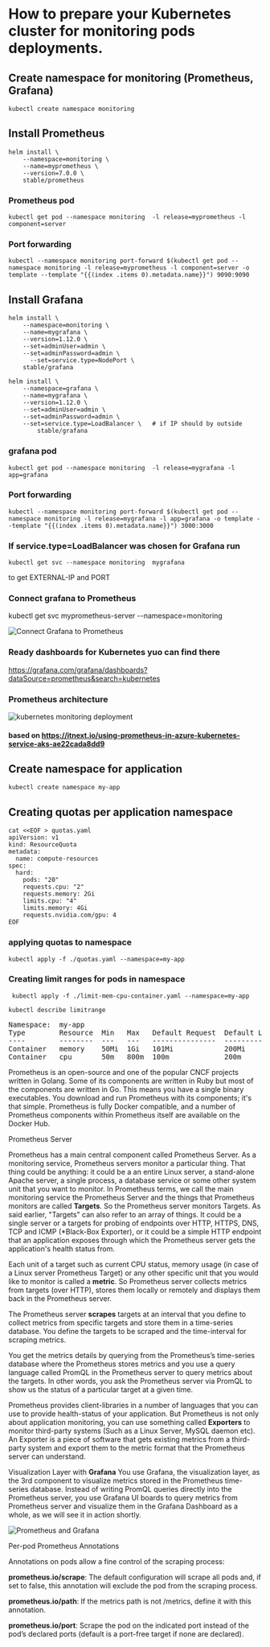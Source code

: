 
# How to prepare your Kubernetes cluster for monitoring pods deployments.



## Create namespace for monitoring (Prometheus, Grafana)

```console
kubectl create namespace monitoring
```

## Install Prometheus

```console
helm install \
    --namespace=monitoring \
    --name=myprometheus \
    --version=7.0.0 \
    stable/prometheus
```

### Prometheus pod 	

```console
kubectl get pod --namespace monitoring  -l release=myprometheus -l component=server
```

### Port forwarding 

```console
kubectl --namespace monitoring port-forward $(kubectl get pod --namespace monitoring -l release=myprometheus -l component=server -o template --template "{{(index .items 0).metadata.name}}") 9090:9090
```

## Install Grafana

```console
helm install \
    --namespace=monitoring \
    --name=mygrafana \
    --version=1.12.0 \
    --set=adminUser=admin \
    --set=adminPassword=admin \
	  --set=service.type=NodePort \
    stable/grafana 
```

```console
helm install \
    --namespace=grafana \
    --name=mygrafana \
    --version=1.12.0 \
    --set=adminUser=admin \
    --set=adminPassword=admin \
    --set=service.type=LoadBalancer \   # if IP should by outside 
	    stable/grafana 
```

### grafana pod	
```console
kubectl get pod --namespace monitoring  -l release=mygrafana -l app=grafana
```


### Port forwarding 

```console
kubectl --namespace monitoring port-forward $(kubectl get pod --namespace monitoring -l release=mygrafana -l app=grafana -o template --template "{{(index .items 0).metadata.name}}") 3000:3000
```

### If service.type=LoadBalancer was chosen for Grafana run 

```console
kubectl get svc --namespace monitoring  mygrafana
```
to get EXTERNAL-IP and PORT





### Connect grafana to Prometheus

kubectl get svc myprometheus-server --namespace=monitoring


![Connect Grafana to Prometheus](grafana-connect.png)


### Ready dashboards for Kubernetes yuo can find there

https://grafana.com/grafana/dashboards?dataSource=prometheus&search=kubernetes


### Prometheus architecture

![kubernetes monitoring deployment](monitoring.png)


#### based on https://itnext.io/using-prometheus-in-azure-kubernetes-service-aks-ae22cada8dd9


## Create namespace for application

```console
kubectl create namespace my-app
```

## Creating quotas per application namespace

```console
cat <<EOF > quotas.yaml
apiVersion: v1
kind: ResourceQuota
metadata:
  name: compute-resources
spec:
  hard:
    pods: "20"
    requests.cpu: "2"
    requests.memory: 2Gi
    limits.cpu: "4"
    limits.memory: 4Gi
    requests.nvidia.com/gpu: 4
EOF
```

### applying quotas to namespace

```console
kubectl apply -f ./quotas.yaml --namespace=my-app

```
### Creating limit ranges for pods in namespace

```console
 kubectl apply -f ./limit-mem-cpu-container.yaml --namespace=my-app
```

```console
kubectl describe limitrange
```
<pre>
Namespace:  my-app
Type        Resource  Min   Max   Default Request  Default Limit  Max Limit/Request Ratio
----        --------  ---   ---   ---------------  -------------  -----------------------
Container   memory    50Mi  1Gi   101Mi            200Mi          -
Container   cpu       50m   800m  100m             200m           -
</pre>

Prometheus is an open-source and one of the popular CNCF projects written in Golang. 
Some of its components are written in Ruby but most of the components are written in Go. 
This means you have a single binary executables. 
You download and run Prometheus with its components; it's that simple. 
Prometheus is fully Docker compatible, and a number of Prometheus components within Prometheus itself are available on the Docker Hub.


Prometheus Server

Prometheus has a main central component called Prometheus Server. 
As a monitoring service, Prometheus servers monitor a particular thing. 
That thing could be anything: it could be a an entire Linux server, a stand-alone Apache server, a single process, a database service or some other system unit that you want to monitor. In Prometheus terms, we call the main monitoring service the Prometheus Server and the things that Prometheus monitors are called **Targets**. So the Prometheus server monitors Targets. As said earlier, "Targets" can also refer to an array of things. It could be a single server or a targets for probing of endpoints over HTTP, HTTPS, DNS, TCP and ICMP (*Black-Box Exporter), or it could be a simple HTTP endpoint that an application exposes through which the Prometheus server gets the application's health status from.

Each unit of a target such as current CPU status, memory usage (in case of a Linux server Prometheus Target) or any other specific unit that you would like to monitor is called a **metric**. So Prometheus server collects metrics from targets (over HTTP), stores them locally or remotely and displays them back in the Prometheus server.

The Prometheus server **scrapes** targets at an interval that you define to collect metrics from specific targets and store them in a time-series database. You define the targets to be scraped and the time-interval for scraping metrics.




You get the metrics details by querying from the Prometheus’s time-series database where the Prometheus stores metrics and you use a query language called PromQL in the Prometheus server to query metrics about the targets. In other words, you ask the Prometheus server via PromQL to show us the status of a particular target at a given time.

Prometheus provides client-libraries in a number of languages that you can use to provide health-status of your application. But Prometheus is not only about application monitoring, you can use something called **Exporters** to monitor third-party systems (Such as a Linux Server, MySQL daemon etc). An Exporter is a piece of software that gets existing metrics from a third-party system and export them to the metric format that the Prometheus server can understand.


Visualization Layer with **Grafana**
You use Grafana, the visualization layer, as the 3rd component to visualize metrics stored in the Prometheus time-series database. Instead of writing PromQL queries directly into the Prometheus server, you use Grafana UI boards to query metrics from Prometheus server and visualize them in the Grafana Dashboard as a whole, as we will see it in action shortly.


![Prometheus and Grafana](prom-graf.png)



Per-pod Prometheus Annotations

Annotations on pods allow a fine control of the scraping process:

**prometheus.io/scrape**: The default configuration will scrape all pods and, if set to false, this annotation will exclude the pod from the scraping process.

**prometheus.io/path**: If the metrics path is not /metrics, define it with this annotation.

**prometheus.io/port**: Scrape the pod on the indicated port instead of the pod’s declared ports (default is a port-free target if none are declared).






